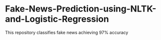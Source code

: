 # Fake-News-Prediction-using-NLTK-and-Logistic-Regression
This repository classifies fake news achieving 97% accuracy
